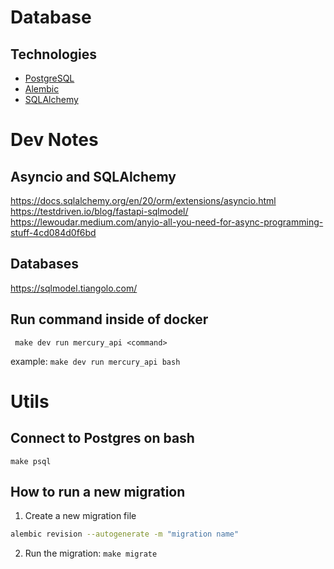 # Database

## Technologies
- [PostgreSQL](https://www.postgresql.org/)
- [Alembic](https://alembic.sqlalchemy.org/en/latest/)
- [SQLAlchemy](https://www.sqlalchemy.org/)

# Dev Notes

## Asyncio and SQLAlchemy

https://docs.sqlalchemy.org/en/20/orm/extensions/asyncio.html
https://testdriven.io/blog/fastapi-sqlmodel/
https://lewoudar.medium.com/anyio-all-you-need-for-async-programming-stuff-4cd084d0f6bd

## Databases
https://sqlmodel.tiangolo.com/

## Run command inside of docker

` make dev run mercury_api <command>`

example: `make dev run mercury_api bash`

# Utils

## Connect to Postgres on bash

`make psql`

## How to run a new migration
1. Create a new migration file
```bash
alembic revision --autogenerate -m "migration name"
```
2. Run the migration: `make migrate`